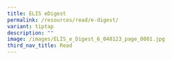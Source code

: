 ```yaml
---
title: ELIS eDigest
permalink: /resources/read/e-digest/
variant: tiptap
description: ""
image: /images/ELIS_e_Digest_6_040123_page_0001.jpg
third_nav_title: Read
---
```

